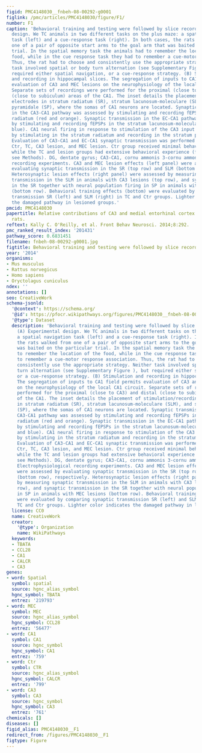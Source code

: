 ```yaml
---
figid: PMC4148030__fnbeh-08-00292-g0001
figlink: /pmc/articles/PMC4148030/figure/F1/
number: F1
caption: 'Behavioral training and testing were followed by slice recording. (A) Experimental
  design. We TC animals in two different tasks on the plus maze: a spatial navigation
  task (left) and a cue-response task (right). In both cases, the rats walked from
  one of a pair of opposite start arms to the goal arm that was baited on the particular
  trial. In the spatial memory task the animals had to remember the location of the
  food, while in the cue response task they had to remember a cue-motor response association.
  Thus, the rat had to choose and consistently use the appropriate strategy. Neither
  task involved spatial or body turn alternation (see Supplementary Figure ), but
  required either spatial navigation, or a cue-response strategy. (B) Stimulation
  and recording in hippocampal slices. The segregation of inputs to CA1 field permits
  evaluation of CA3 and MEC lesions on the neurophysiology of the local CA1 circuit.
  Separate sets of recordings were performed for the proximal (close to CA3) and distal
  (close to subiculum) areas of the CA1. The inset details the placement of stimulation/recording
  electrodes in stratum radiatum (SR), stratum lacunosum-moleculare (SLM), and stratum
  pyramidale (SP), where the somas of CA1 neurons are located. Synaptic transmission
  in the CA3-CA1 pathway was assessed by stimulating and recording fEPSPs in the stratum
  radiatum (red and orange). Synaptic transmission in the EC-CA1 pathway was assessed
  by stimulating and recording fEPSPs in the stratum lacunosum-moleculare (navy and
  blue). CA1 neural firing in response to stimulation of the CA3 input was assessed
  by stimulating in the stratum radiatum and recording in the stratum pyramidale.
  Evaluation of CA3-CA1 and EC-CA1 synaptic transmission was performed in four groups:
  Ctr, TC, CA3 lesion, and MEC lesion. Ctr group received minimal behavioral training,
  while the TC and lesion groups had extensive behavioral experience (for details,
  see Methods). DG, dentate gyrus; CA3-CA1, cornu ammonis 3-cornu ammonis 1. (C) Electrophysiological
  recording experiments. CA3 and MEC lesion effects (left panel) were assessed by
  evaluating synaptic transmission in the SR (top row) and SLM (bottom row), respectively.
  Heterosynaptic lesion effects (right panel) were assessed by measuring synaptic
  transmission in the SLM in animals with CA3 lesions (top row), and synaptic transmission
  in the SR together with neural population firing in SP in animals with MEC lesions
  (bottom row). Behavioral training effects (bottom) were evaluated by comparing synaptic
  transmission SR (left) and SLM (right) in TC and Ctr groups. Lighter color indicates
  the damaged pathway in lesioned groups.'
pmcid: PMC4148030
papertitle: Relative contributions of CA3 and medial entorhinal cortex to memory in
  rats.
reftext: Kally C. O'Reilly, et al. Front Behav Neurosci. 2014;8:292.
pmc_ranked_result_index: '201431'
pathway_score: 0.6831451
filename: fnbeh-08-00292-g0001.jpg
figtitle: Behavioral training and testing were followed by slice recording
year: '2014'
organisms:
- Mus musculus
- Rattus norvegicus
- Homo sapiens
- Oryctolagus cuniculus
ndex: ''
annotations: []
seo: CreativeWork
schema-jsonld:
  '@context': https://schema.org/
  '@id': https://pfocr.wikipathways.org/figures/PMC4148030__fnbeh-08-00292-g0001.html
  '@type': Dataset
  description: 'Behavioral training and testing were followed by slice recording.
    (A) Experimental design. We TC animals in two different tasks on the plus maze:
    a spatial navigation task (left) and a cue-response task (right). In both cases,
    the rats walked from one of a pair of opposite start arms to the goal arm that
    was baited on the particular trial. In the spatial memory task the animals had
    to remember the location of the food, while in the cue response task they had
    to remember a cue-motor response association. Thus, the rat had to choose and
    consistently use the appropriate strategy. Neither task involved spatial or body
    turn alternation (see Supplementary Figure ), but required either spatial navigation,
    or a cue-response strategy. (B) Stimulation and recording in hippocampal slices.
    The segregation of inputs to CA1 field permits evaluation of CA3 and MEC lesions
    on the neurophysiology of the local CA1 circuit. Separate sets of recordings were
    performed for the proximal (close to CA3) and distal (close to subiculum) areas
    of the CA1. The inset details the placement of stimulation/recording electrodes
    in stratum radiatum (SR), stratum lacunosum-moleculare (SLM), and stratum pyramidale
    (SP), where the somas of CA1 neurons are located. Synaptic transmission in the
    CA3-CA1 pathway was assessed by stimulating and recording fEPSPs in the stratum
    radiatum (red and orange). Synaptic transmission in the EC-CA1 pathway was assessed
    by stimulating and recording fEPSPs in the stratum lacunosum-moleculare (navy
    and blue). CA1 neural firing in response to stimulation of the CA3 input was assessed
    by stimulating in the stratum radiatum and recording in the stratum pyramidale.
    Evaluation of CA3-CA1 and EC-CA1 synaptic transmission was performed in four groups:
    Ctr, TC, CA3 lesion, and MEC lesion. Ctr group received minimal behavioral training,
    while the TC and lesion groups had extensive behavioral experience (for details,
    see Methods). DG, dentate gyrus; CA3-CA1, cornu ammonis 3-cornu ammonis 1. (C)
    Electrophysiological recording experiments. CA3 and MEC lesion effects (left panel)
    were assessed by evaluating synaptic transmission in the SR (top row) and SLM
    (bottom row), respectively. Heterosynaptic lesion effects (right panel) were assessed
    by measuring synaptic transmission in the SLM in animals with CA3 lesions (top
    row), and synaptic transmission in the SR together with neural population firing
    in SP in animals with MEC lesions (bottom row). Behavioral training effects (bottom)
    were evaluated by comparing synaptic transmission SR (left) and SLM (right) in
    TC and Ctr groups. Lighter color indicates the damaged pathway in lesioned groups.'
  license: CC0
  name: CreativeWork
  creator:
    '@type': Organization
    name: WikiPathways
  keywords:
  - TBATA
  - CCL28
  - CA1
  - CALCR
  - CA3
genes:
- word: Spatial
  symbol: spatial
  source: hgnc_alias_symbol
  hgnc_symbol: TBATA
  entrez: '219793'
- word: MEC
  symbol: MEC
  source: hgnc_alias_symbol
  hgnc_symbol: CCL28
  entrez: '56477'
- word: CA1
  symbol: CA1
  source: hgnc_symbol
  hgnc_symbol: CA1
  entrez: '759'
- word: Ctr
  symbol: CTR
  source: hgnc_alias_symbol
  hgnc_symbol: CALCR
  entrez: '799'
- word: CA3
  symbol: CA3
  source: hgnc_symbol
  hgnc_symbol: CA3
  entrez: '761'
chemicals: []
diseases: []
figid_alias: PMC4148030__F1
redirect_from: /figures/PMC4148030__F1
figtype: Figure
---
```

